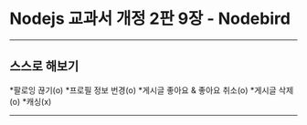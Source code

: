 Nodejs 교과서 개정 2판 9장 - Nodebird
=====================================
***
## 스스로 해보기
*팔로잉 끊기(o)
*프로필 정보 번경(o)
*게시글 좋아요 & 좋아요 취소(o)
*게시글 삭제(o)
*캐싱(x)
***
